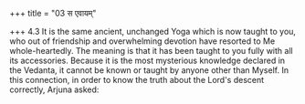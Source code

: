 +++
title = "03 स एवायम्"

+++
4.3 It is the same ancient, unchanged Yoga which is now taught to you,
who out of friendship and overwhelming devotion have resorted to Me
whole-heartedly. The meaning is that it has been taught to you fully
with all its accessories. Because it is the most mysterious knowledge
declared in the Vedanta, it cannot be known or taught by anyone other
than Myself. In this connection, in order to know the truth about the
Lord's descent correctly, Arjuna asked:
